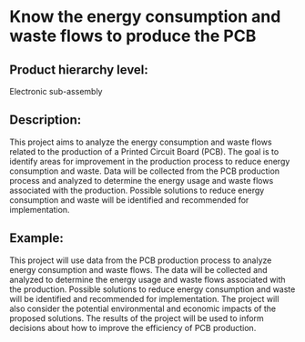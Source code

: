 # Know the energy consumption and waste flows to produce the PCB

## Product hierarchy level:
Electronic sub-assembly

## Description:
This project aims to analyze the energy consumption and waste flows related to the production of a Printed Circuit Board (PCB). The goal is to identify areas for improvement in the production process to reduce energy consumption and waste. Data will be collected from the PCB production process and analyzed to determine the energy usage and waste flows associated with the production. Possible solutions to reduce energy consumption and waste will be identified and recommended for implementation.

## Example:
This project will use data from the PCB production process to analyze energy consumption and waste flows. The data will be collected and analyzed to determine the energy usage and waste flows associated with the production. Possible solutions to reduce energy consumption and waste will be identified and recommended for implementation. The project will also consider the potential environmental and economic impacts of the proposed solutions. The results of the project will be used to inform decisions about how to improve the efficiency of PCB production.
